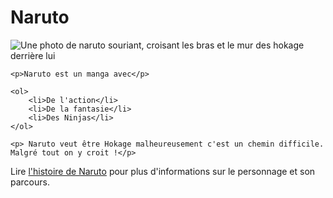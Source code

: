 <!DOCTYPE html>
<html lang="FR">

<head>  
    <meta charset="utf-8"/>
    <meta name="viewport" content="width=device-width"/>
    <title>Ma page test</title>
</head>
<body>
    <h1>Naruto</h1>
    <img src="![image](https://user-images.githubusercontent.com/129393483/228873992-b8701722-05cd-49ae-bae5-2f9b613a0be2.png)
" alt="Une photo de naruto souriant, croisant les bras et le mur des hokage derrière lui">

    <p>Naruto est un manga avec</p>

    <ol>
        <li>De l'action</li>
        <li>De la fantasie</li>
        <li>Des Ninjas</li>
    </ol>

    <p> Naruto veut être Hokage malheureusement c'est un chemin difficile. Malgré tout on y croit !</p>

   <p> Lire <a href="https://fr.wikipedia.org/wiki/Naruto_Uzumaki#:~:text=Dans%20l'univers%20de%20la,gagner%20le%20respect%20des%20habitants.">l'histoire de Naruto</a> pour plus d'informations sur le personnage
       et son parcours.</p>
</body>
</html>
